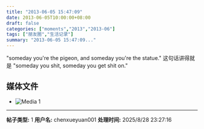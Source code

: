 ```yaml
---
title: "2013-06-05 15:47:09"
date: 2013-06-05T10:00:00+08:00
draft: false
categories: ["moments","2013","2013-06"]
tags: ["朋友圈","生活记录"]
summary: "2013-06-05 15:47:09..."
---
```


"someday you're the pigeon, and someday you're the statue." 这句话讲得就是 "someday you shit, someday you get shit on."

## 媒体文件

- ![Media 1](/Moments/photos/2013-06-05/201306051547090.jpg)

---

**帖子类型:** 1
**用户名:** chenxueyuan001
**处理时间:** 2025/8/28 23:27:16